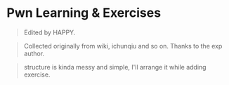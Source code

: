# Pwn Learning & Exercises

> Edited by HAPPY.

> Collected originally from wiki, ichunqiu and so on. Thanks to the exp author.

> structure is kinda messy and simple, I'll arrange it while adding exercise.
